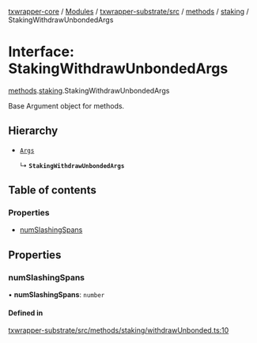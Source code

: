 [txwrapper-core](../README.md) / [Modules](../modules.md) / [txwrapper-substrate/src](../modules/txwrapper_substrate_src.md) / [methods](../modules/txwrapper_substrate_src.methods.md) / [staking](../modules/txwrapper_substrate_src.methods.staking.md) / StakingWithdrawUnbondedArgs

# Interface: StakingWithdrawUnbondedArgs

[methods](../modules/txwrapper_substrate_src.methods.md).[staking](../modules/txwrapper_substrate_src.methods.staking.md).StakingWithdrawUnbondedArgs

Base Argument object for methods.

## Hierarchy

- [`Args`](../modules/txwrapper_core_src.md#args)

  ↳ **`StakingWithdrawUnbondedArgs`**

## Table of contents

### Properties

- [numSlashingSpans](txwrapper_substrate_src.methods.staking.StakingWithdrawUnbondedArgs.md#numslashingspans)

## Properties

### numSlashingSpans

• **numSlashingSpans**: `number`

#### Defined in

[txwrapper-substrate/src/methods/staking/withdrawUnbonded.ts:10](https://github.com/paritytech/txwrapper-core/blob/a09c1f6/packages/txwrapper-substrate/src/methods/staking/withdrawUnbonded.ts#L10)
